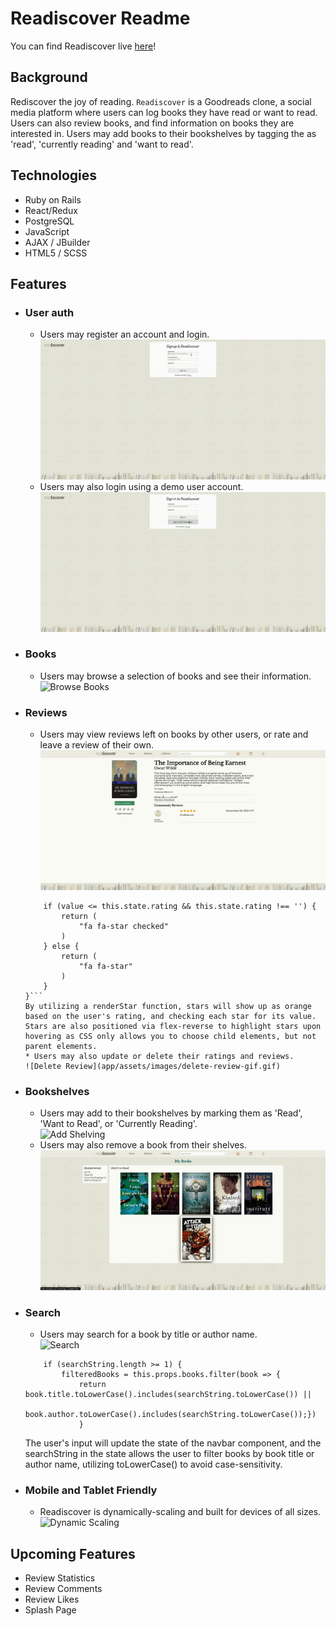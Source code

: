 # Readiscover Readme

You can find Readiscover live [here](https://readiscover.herokuapp.com/)!

## Background

Rediscover the joy of reading. `Readiscover` is a Goodreads clone, a social media platform where users can log books they have read or want to read. Users can also review books, and find information on books they are interested in. Users may add books to their bookshelves by tagging the as 'read', 'currently reading' and 'want to read'.

## Technologies

* Ruby on Rails
* React/Redux
* PostgreSQL
* JavaScript
* AJAX / JBuilder
* HTML5 / SCSS

## Features

* ### User auth 
    * Users may register an account and login.  
    ![Sign Up](app/assets/images/signup-gif.gif)  
    * Users may also login using a demo user account.  
    ![Demo User](app/assets/images/demouser-gif.gif)  

* ### Books
    * Users may browse a selection of books and see their information.  
    ![Browse Books](app/assets/images/browse-gif.gif)  

* ### Reviews
    * Users may view reviews left on books by other users, or rate and leave a review of their own.  
    ![Add Review](app/assets/images/review-gif.gif)  
    ```renderStar(value) {
        if (value <= this.state.rating && this.state.rating !== '') {
            return (
                "fa fa-star checked"
            )
        } else {
            return (
                "fa fa-star"
            )
        }
    }```  
    By utilizing a renderStar function, stars will show up as orange based on the user's rating, and checking each star for its value. Stars are also positioned via flex-reverse to highlight stars upon hovering as CSS only allows you to choose child elements, but not parent elements.  
    * Users may also update or delete their ratings and reviews.  
    ![Delete Review](app/assets/images/delete-review-gif.gif)  

* ### Bookshelves
    * Users may add to their bookshelves by marking them as 'Read', 'Want to Read', or 'Currently Reading'.  
    ![Add Shelving](app/assets/images/addshelving.gif)  
    * Users may also remove a book from their shelves.  
    ![Remove Shelving](app/assets/images/removeshelving.gif)  

* ### Search
    * Users may search for a book by title or author name.  
    ![Search](app/assets/images/search-gif.gif)  
    ```const searchString = this.state.searchString;
        if (searchString.length >= 1) {
            filteredBooks = this.props.books.filter(book => {
                return book.title.toLowerCase().includes(searchString.toLowerCase()) ||
                    book.author.toLowerCase().includes(searchString.toLowerCase());})
                }
    ```  
    The user's input will update the state of the navbar component, and the searchString in the state allows the user to filter books by book title or author name, utilizing toLowerCase() to avoid case-sensitivity.  

* ### Mobile and Tablet Friendly
    * Readiscover is dynamically-scaling and built for devices of all sizes.  
    ![Dynamic Scaling](app/assets/images/dynamic_gif.gif)  

## Upcoming Features

* Review Statistics
* Review Comments
* Review Likes
* Splash Page